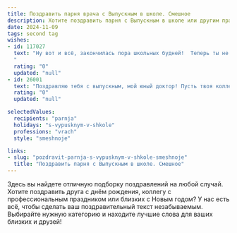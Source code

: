 ```yaml
---
title: Поздравить парня врача с Выпускным в школе. Смешное
description: Хотите поздравить парня с Выпускным в школе или другим праздником? Наш ИИ создаст незабываемое поздравление, а вы обязательно выделитесь среди других.  
date: 2024-11-09
tags: second tag
wishes:
- id: 117027
  text: "Ну вот и всё, закончилась пора школьных будней!  Теперь ты не просто парень, а парень с белым халатом и стетоскопом, готовый лечить всех от головной боли (и не только!).  Поздравляю с окончанием школы и желаю, чтобы твоя будущая медицинская практика была настолько же успешной, насколько сейчас ты крут в игре в доктора!  Пусть диагнозы ставятся быстро, а пациенты выздоравливают моментально (ну, почти).  Успехов, будущий доктор Айболит!
  "
  rating: "0"
  updated: "null"
- id: 26001
  text: "Поздравляю тебя с выпускным, мой юный доктор! Пусть твоя коллекция автографов учителей превратится в коллекцию подписей на дипломах, а школьные двойки - в профессиональные пятёрки! Береги сердце пациентов, но больше береги свой нервный системы. Удачи в борьбе с \"болезнями\" студенчества и в лечении мира своим великолепным чувством юмора!"
  rating: "0"
  updated: "null"

selectedValues:
  recipients: "parnja"
  holidays: "s-vypusknym-v-shkole"
  professions: "vrach"
  style: "smeshnoje"

links:
- slug: "pozdravit-parnja-s-vypusknym-v-shkole-smeshnoje"
  title: "Поздравить парня с Выпускным в школе. Смешное"
---
```


Здесь вы найдете отличную подборку поздравлений на любой случай.
Хотите поздравить друга с днём рождения, коллегу с профессиональным праздником или близких с Новым годом? У нас есть всё, чтобы сделать ваш поздравительный текст незабываемым. Выбирайте нужную категорию и находите лучшие слова для ваших близких и друзей!
